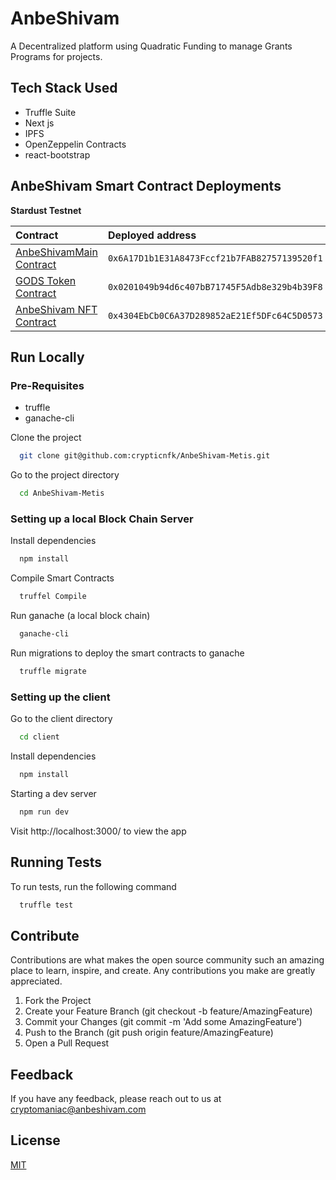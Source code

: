 # AnbeShivam

A Decentralized platform using Quadratic Funding to manage Grants Programs for projects.

## Tech Stack Used

- Truffle Suite
- Next js
- IPFS
- OpenZeppelin Contracts
- react-bootstrap

## AnbeShivam Smart Contract Deployments

**Stardust Testnet**

| Contract | Deployed address  |
| :----- | :- |
| [AnbeShivamMain Contract](https://stardust-explorer.metis.io/address/0x6A17D1b1E31A8473Fccf21b7FAB82757139520f1/transactions) | `0x6A17D1b1E31A8473Fccf21b7FAB82757139520f1` |
| [GODS Token Contract](https://stardust-explorer.metis.io/address/0x0201049b94d6c407bB71745F5Adb8e329b4b39F8) | `0x0201049b94d6c407bB71745F5Adb8e329b4b39F8`|
| [AnbeShivam NFT Contract](https://stardust-explorer.metis.io/address/0x4304EbCb0C6A37D289852aE21Ef5DFc64C5D0573/transactions) | `0x4304EbCb0C6A37D289852aE21Ef5DFc64C5D0573`|



## Run Locally


### Pre-Requisites

- truffle
- ganache-cli

  
Clone the project

```bash
  git clone git@github.com:crypticnfk/AnbeShivam-Metis.git
```

Go to the project directory

```bash
  cd AnbeShivam-Metis

```


### Setting up a local Block Chain Server
Install dependencies

```bash
  npm install
```

Compile Smart Contracts

```bash
  truffel Compile
```

Run ganache (a local block chain)

```bash
  ganache-cli
```  

Run migrations to deploy the smart contracts to ganache


```bash
  truffle migrate
```  

### Setting up the client
 
Go to the client directory

```bash
  cd client

```
Install dependencies

```bash
  npm install

```

Starting a dev server

```bash
  npm run dev

```
Visit http://localhost:3000/ to view the app


## Running Tests

To run tests, run the following command

```bash
  truffle test
```

## Contribute

Contributions are what makes the open source community such an amazing place to learn, inspire, and create. Any contributions you make are greatly appreciated.

 1. Fork the Project
 2.  Create your Feature Branch (git checkout -b feature/AmazingFeature)
 3. Commit your Changes (git commit -m 'Add some AmazingFeature')
 4.  Push to the Branch (git push origin feature/AmazingFeature)
 5. Open a Pull Request

  
## Feedback

If you have any feedback, please reach out to us at cryptomaniac@anbeshivam.com

  
## License

[MIT](https://choosealicense.com/licenses/mit/)

  

